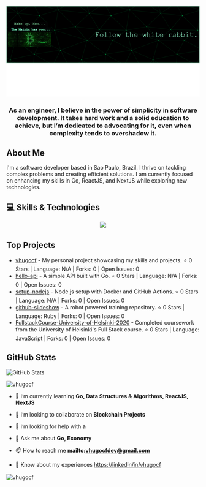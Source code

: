 
![Header](./github-header-image.png)
![Image alt text](./hello.svg)

<h3 align="center">As an engineer, I believe in the power of simplicity in software development. It takes hard work and a solid education to achieve, but I’m dedicated to advocating for it, even when complexity tends to overshadow it.</h3>

## About Me

I'm a software developer based in Sao Paulo, Brazil. I thrive on tackling complex problems and creating efficient solutions. I am currently focused on enhancing my skills in Go, ReactJS, and NextJS while exploring new technologies.

## 💻 Skills & Technologies

<p align="center">
  <a href="https://skillicons.dev">
    <img src="https://skillicons.dev/icons?i=go,react,next,nodejs,typescript,bash,docker,linux,git,postgresql,mongodb" />
  </a>
</p>


## Top Projects

- [vhugocf](https://github.com/vhugocf/vhugocf) - My personal project showcasing my skills and projects. ⭐ 0 Stars | Language: N/A | Forks: 0 | Open Issues: 0
- [hello-api](https://github.com/vhugocf/hello-api) - A simple API built with Go. ⭐ 0 Stars | Language: N/A | Forks: 0 | Open Issues: 0
- [setup-nodejs](https://github.com/vhugocf/setup-nodejs) - Node.js setup with Docker and GitHub Actions. ⭐ 0 Stars | Language: N/A | Forks: 0 | Open Issues: 0
- [github-slideshow](https://github.com/vhugocf/github-slideshow) - A robot powered training repository. ⭐ 0 Stars | Language: Ruby | Forks: 0 | Open Issues: 0
- [FullstackCourse-University-of-Helsinki-2020](https://github.com/vhugocf/FullstackCourse-University-of-Helsinki-2020) - Completed coursework from the University of Helsinki's Full Stack course. ⭐ 0 Stars | Language: JavaScript | Forks: 0 | Open Issues: 0

## GitHub Stats

![GitHub Stats](https://github-readme-stats.vercel.app/api?username=vhugocf&show_icons=true&count_private=true&theme=radical)


<p align="left"> <img src="https://komarev.com/ghpvc/?username=vhugocf&label=Profile%20views&color=0e75b6&style=flat" alt="vhugocf" /> </p>

- 🌱 I’m currently learning **Go, Data Structures & Algorithms, ReactJS, NextJS**

- 👯 I’m looking to collaborate on **Blockchain Projects**

- 🤝 I’m looking for help with **a**

- 💬 Ask me about **Go, Economy**

- 📫 How to reach me **mailto:vhugocfdev@gmail.com**

- 📄 Know about my experiences [https://linkedin/in/vhugocf](https://linkedin/in/vhugocf)

<p><img align="center" src="https://github-readme-stats.vercel.app/api/top-langs?username=vhugocf&show_icons=true&locale=en&layout=compact" alt="vhugocf" /></p>

<!--
**vhugocf/vhugocf** is a ✨ _special_ ✨ repository because its `README.md` (this file) appears on your GitHub profile.
-->
